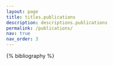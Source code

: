 ```yaml
---
layout: page
title: titles.publications
description: descriptions.publications
permalink: /publications/
nav: true
nav_order: 3
---
```


<!-- _pages/publications.md -->
<div class="publications">

{% bibliography %}

</div>
